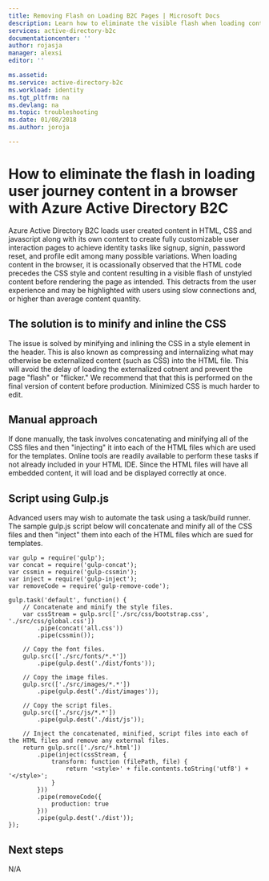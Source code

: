 ```yaml
---
title: Removing Flash on Loading B2C Pages | Microsoft Docs
description: Learn how to eliminate the visible flash when loading content on a b2c page by minifying and inlining the CSS in a style element in the header
services: active-directory-b2c
documentationcenter: ''
author: rojasja
manager: alexsi
editor: ''

ms.assetid: 
ms.service: active-directory-b2c
ms.workload: identity
ms.tgt_pltfrm: na
ms.devlang: na
ms.topic: troubleshooting
ms.date: 01/08/2018
ms.author: joroja

---
```

# How to eliminate the flash in loading user journey content in a browser with Azure Active Directory B2C
Azure Active Directory B2C loads user created content in HTML, CSS and javascript along with its own content to create fully customizable user interaction pages to achieve identity tasks like signup, signin, password reset, and profile edit among many possible variations.  When loading content in the browser, it is ocassionally observed that the HTML code precedes the CSS style and content resulting in a visible flash of unstyled content before rendering the page as intended.  This detracts from the user experience and may be highlighted with users using slow connections and, or higher than average content quantity.


## The solution is to minify and inline the CSS
The issue is solved by minifying and inlining the CSS in a style element in the header.  This is also known as compressing and internalizing what may otherwise be externalized content (such as CSS) into the HTML file.  This will avoid the delay of loading the externalized cotnent and prevent the page "flash" or "flicker."  We recommend that that this is performed on the final version of content before production.  Minimized CSS is much harder to edit.


## Manual approach
If done manually, the task involves concatenating and minifying all of the CSS files and then "injecting" it into each of the HTML files which are used for the templates.  Online tools are readily available to perform these tasks if not already included in your HTML IDE.  Since the HTML files will have all embedded content, it will load and be displayed correctly at once.

## Script using Gulp.js
Advanced users may wish to automate the task using a task/build runner.  The sample gulp.js script below will concatenate and minify all of the CSS files and then "inject" them into each of the HTML files which are sued for templates.

```gulp
var gulp = require('gulp');
var concat = require('gulp-concat');
var cssmin = require('gulp-cssmin');
var inject = require('gulp-inject');
var removeCode = require('gulp-remove-code');

gulp.task('default', function() {
    // Concatenate and minify the style files.
    var cssStream = gulp.src(['./src/css/bootstrap.css', './src/css/global.css'])
        .pipe(concat('all.css'))
        .pipe(cssmin());

    // Copy the font files.
    gulp.src(['./src/fonts/*.*'])
        .pipe(gulp.dest('./dist/fonts'));

    // Copy the image files.
    gulp.src(['./src/images/*.*'])
        .pipe(gulp.dest('./dist/images'));

    // Copy the script files.
    gulp.src(['./src/js/*.*'])
        .pipe(gulp.dest('./dist/js'));

    // Inject the concatenated, minified, script files into each of the HTML files and remove any external files.
    return gulp.src(['./src/*.html'])
        .pipe(inject(cssStream, {
            transform: function (filePath, file) {
                return '<style>' + file.contents.toString('utf8') + '</style>';
            }
        }))
        .pipe(removeCode({
            production: true
        }))
        .pipe(gulp.dest('./dist'));
});

```



## Next steps
N/A

